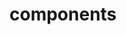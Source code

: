 <!-- Space: Projects -->
<!-- Parent: ActionConfluenceSync -->
<!-- Title: Components ActionConfluenceSync -->

<!-- Label: ActionConfluenceSync -->
<!-- Label: Project -->
<!-- Label: Components -->
<!-- Include: disclaimer.md -->
<!-- Include: ac:toc -->

# components
